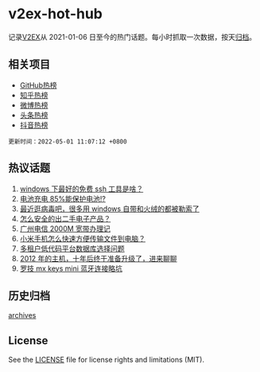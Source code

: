 # v2ex-hot-hub

 记录[V2EX](https://www.v2ex.com/)从 2021-01-06 日至今的热门话题。每小时抓取一次数据，按天[归档](archives)。
 
 ## 相关项目

- [GitHub热榜](https://github.com/snaildev/github-hot-hub)
- [知乎热榜](https://github.com/snaildev/zhihu-hot-hub)
- [微博热榜](https://github.com/snaildev/weibo-hot-hub)
- [头条热榜](https://github.com/snaildev/toutiao-hot-hub)
- [抖音热榜](https://github.com/snaildev/douyin-hot-hub)


 `更新时间：2022-05-01 11:07:12 +0800`

## 热议话题

1. [windows 下最好的免费 ssh 工具是啥？](https://www.v2ex.com/t/850220)
1. [电池充电 85%能保护电池!?](https://www.v2ex.com/t/850189)
1. [最近逛病毒吧，很多用 windows 自带和火绒的都被勒索了](https://www.v2ex.com/t/850215)
1. [怎么安全的出二手电子产品？](https://www.v2ex.com/t/850203)
1. [广州电信 2000M 宽带办理记](https://www.v2ex.com/t/850195)
1. [小米手机怎么快速方便传输文件到电脑？](https://www.v2ex.com/t/850221)
1. [多租户低代码平台数据库选择问题](https://www.v2ex.com/t/850237)
1. [2012 年的主机，十年后终于准备升级了，进来聊聊](https://www.v2ex.com/t/850250)
1. [罗技 mx keys mini 蓝牙连接略坑](https://www.v2ex.com/t/850212)

## 历史归档

[archives](archives)

## License

See the [LICENSE](LICENSE) file for license rights and limitations (MIT).

